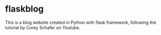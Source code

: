 # flaskblog
This is a blog website created in Python with flask framework, following the tutorial by Corey Schafer on Youtube.
